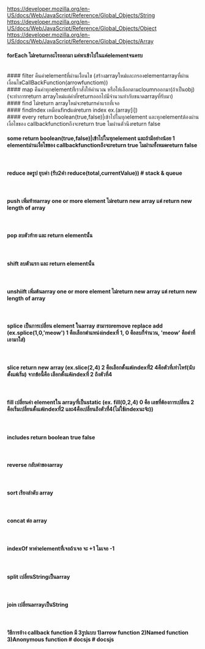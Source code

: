 https://developer.mozilla.org/en-US/docs/Web/JavaScript/Reference/Global_Objects/String
https://developer.mozilla.org/en-US/docs/Web/JavaScript/Reference/Global_Objects/Object
https://developer.mozilla.org/en-US/docs/Web/JavaScript/Reference/Global_Objects/Array
 <br>
  
  #### forEach ไม่่returnอะไรออกมา แค่พาเข้าไปในแค่elementจนครบ 
  <br>
  #### filter คืนค่าelementที่ผ่านเงื่่อนไข (สร้างarrayใหม่่และกรองelementarrayที่ผ่านเงื่อนไขCallBackFunction(arrowfunctiom)) 
  <br>
  #### map คืนค่าทุกelementที่่เราสั่งให้คำนวณ หรือให้เลือกตามcloumnออกมา(ถ้าเป็นobj) (จะทำการreturn arrayใหม่แต่ค่าที่returnออกไปมีจำนวนท่ากับขนาดarrayที่รับมา) 
  <br>
  #### find ไม่return arrayใหม่จะreturnค่าแรกที่เจอ 
  <br>
  #### findIndex เหมือนfindแต่return index ex.(array[i]) 
  <br>
  #### every return boolean(true,false)|เข้าไปในทุกelement และทุกelementต้องผ่านเงื่อไขของ callbackfunctionถึงจะreturn true ไมผ่่านตัวนึงreturn false 
  <br>
  
  #### some return boolean(true,false)|เข้าไปในทุกelement และถ้ามีอย่างน้อย 1 elementผ่านเงื่อไขของ callbackfunctionถึงจะreturn true ไมผ่่านทั้งหมดreturn false 
  <br>
  
  #### reduce ลดรูป ยุบค่า (รับ2ค่่า reduce(total,currentValue)) # stack & queue 
  <br>
  
  #### push เพิ่มท้ายarray one or more element ไม่return new array แต่ return new length of array
  <br>
  
  #### pop ลบตัวท้าย และ return elementนั้น 
  <br>
  
  #### shift ลบตัวแรก และ return elementนั้น 
  <br>
  
  #### unshiift เพิ่มต้นarray one or more element ไม่return new array แต่ return new length of array 
  <br>
  
  #### splice เป็นการเปลี่ยน element ในarray สามารถremove replace add (ex.splice(1,0,'meow') 1 คือเลือกตำแหน่งindexที่ 1, 0 คือลบกี่่จำนวน, 'meow' คือค่าที่เอามาใส่) 
  <br>
  
  #### slice return new array (ex.slice(2,4) 2 คือเลือกตั้งแต่indexที่่2 4คือตัวที่เท่าไหร่่(นับตั้งแต่เริ่ม) จากข้อนี้คือ เลือกตั้งแค้indexที่ 2 ถึงตัวที่4 
  <br>
  
  #### fill เปลี่ยนค่า elementใน arrayที่เป็นstatic (ex. fill(0,2,4) 0 คือ เลขที่ต้องการเปลี่ยน 2 คือเริ่มเปลี่ยนตั้งแต่indexที่2 และ4คือเปลี่ยนถึงตัวที่่4(ไม่ใช้indexนะจ้ะ)) 
  <br>
  
  #### includes return boolean true false 
  <br>
  
  #### reverse กลับค่าของarray 
  <br>
  
  #### sort เรียงลำดับ array 
  <br>
  
  #### concat ต่อ array
  <br>
  
  #### indexOf หาค่าelementที่่เจอถ้าเจอ จะ +1 ไมเจอ -1 
  <br>
  
  #### split เปลี่ยนStringเป็นarray 
  <br>
  
  #### join เปลี่ยนarrayเป็นString
  <br>
  
  #### วิธีการอ้าง callback function มี 3รูปแบบ 1)arrow function 2)Named function 3)Anonymous function # docsjs # docsjs
